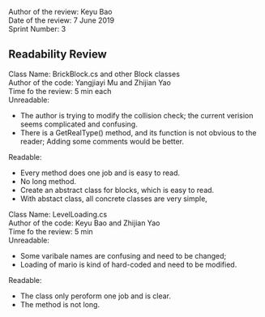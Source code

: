 Author of the review: Keyu Bao  
Date of the review: 7 June 2019  
Sprint Number: 3
## Readability Review
Class Name: BrickBlock.cs and other Block classes  
Author of the code: Yangjiayi Mu and Zhijian Yao  
Time fo the review: 5 min each  
Unreadable:  
* The author is trying to modify the collision check; the current verision seems complicated and confusing.  
* There is a GetRealType() method, and its function is not obvious to the reader; Adding some comments would be better.

Readable:  
* Every method does one job and is easy to read.
* No long method.
* Create an abstract class for blocks, which is easy to read.
* With abstact class, all concrete classes are very simple,

Class Name: LevelLoading.cs  
Author of the code: Keyu Bao and Zhijian Yao  
Time fo the review: 5 min  
Unreadable:  
* Some varibale names are confusing and need to be changed;
* Loading of mario is kind of hard-coded and need to be modified.

Readable:  
* The class only peroform one job and is clear.
* The method is not long.

